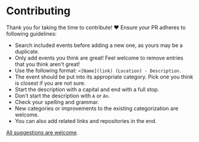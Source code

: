 # Contributing

Thank you for taking the time to contribute! ♥️ Ensure your PR adheres to following guidelines:

- Search included events before adding a new one, as yours may be a duplicate.
- Only add events you think are great! Feel welcome to remove entries that you think aren't great!
- Use the following format: `<[Name](link) (Location) - Description.`
- The event should be put into its appropriate category. Pick one you think is closest if you are not sure.
- Start the description with a capital and end with a full stop.
- Don't start the description with `A` or `An`.
- Check your spelling and grammar.
- New categories or improvements to the existing categorization are welcome.
- You can also add related links and repositories in the end.

[All suggestions are welcome](../../edit/master/readme.md).
